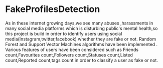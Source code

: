 # FakeProfilesDetection
As in these internet growing days,we see many abuses ,harassments in many social media platforms which is disturbing public's mental health,so this project is build 
in order to identify users using social media(Instagram,twitter,facebook) whether they are fake or not.
Random Forest and Support Vector Machines algorithms have been implemented .
Various features of users have been considered such as Friends count,Favourites count,Followers count,Statuses count,Listed count,Reported count,tags count in order to classify
a user as fake or not.
